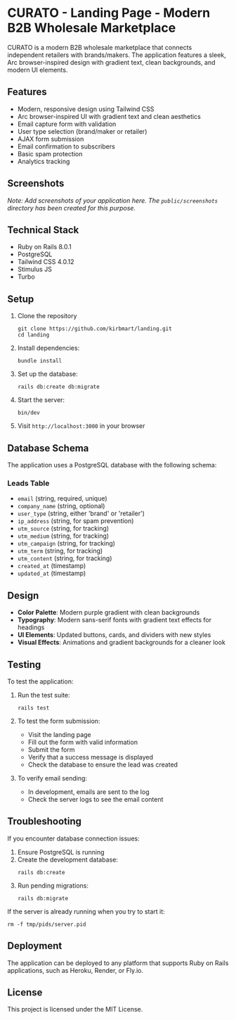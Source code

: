 # CURATO - Landing Page - Modern B2B Wholesale Marketplace

CURATO is a modern B2B wholesale marketplace that connects independent retailers with brands/makers. The application features a sleek, Arc browser-inspired design with gradient text, clean backgrounds, and modern UI elements.

## Features

- Modern, responsive design using Tailwind CSS
- Arc browser-inspired UI with gradient text and clean aesthetics
- Email capture form with validation
- User type selection (brand/maker or retailer)
- AJAX form submission
- Email confirmation to subscribers
- Basic spam protection
- Analytics tracking

## Screenshots

*Note: Add screenshots of your application here. The `public/screenshots` directory has been created for this purpose.*

## Technical Stack

- Ruby on Rails 8.0.1
- PostgreSQL
- Tailwind CSS 4.0.12
- Stimulus JS
- Turbo

## Setup

1. Clone the repository
   ```
   git clone https://github.com/kirbmart/landing.git
   cd landing
   ```

2. Install dependencies:
   ```
   bundle install
   ```

3. Set up the database:
   ```
   rails db:create db:migrate
   ```

4. Start the server:
   ```
   bin/dev
   ```

5. Visit `http://localhost:3000` in your browser

## Database Schema

The application uses a PostgreSQL database with the following schema:

### Leads Table

- `email` (string, required, unique)
- `company_name` (string, optional)
- `user_type` (string, either 'brand' or 'retailer')
- `ip_address` (string, for spam prevention)
- `utm_source` (string, for tracking)
- `utm_medium` (string, for tracking)
- `utm_campaign` (string, for tracking)
- `utm_term` (string, for tracking)
- `utm_content` (string, for tracking)
- `created_at` (timestamp)
- `updated_at` (timestamp)

## Design

- **Color Palette**: Modern purple gradient with clean backgrounds
- **Typography**: Modern sans-serif fonts with gradient text effects for headings
- **UI Elements**: Updated buttons, cards, and dividers with new styles
- **Visual Effects**: Animations and gradient backgrounds for a cleaner look

## Testing

To test the application:

1. Run the test suite:
   ```
   rails test
   ```

2. To test the form submission:
   - Visit the landing page
   - Fill out the form with valid information
   - Submit the form
   - Verify that a success message is displayed
   - Check the database to ensure the lead was created

3. To verify email sending:
   - In development, emails are sent to the log
   - Check the server logs to see the email content

## Troubleshooting

If you encounter database connection issues:

1. Ensure PostgreSQL is running
2. Create the development database:
   ```
   rails db:create
   ```
3. Run pending migrations:
   ```
   rails db:migrate
   ```

If the server is already running when you try to start it:
```
rm -f tmp/pids/server.pid
```

## Deployment

The application can be deployed to any platform that supports Ruby on Rails applications, such as Heroku, Render, or Fly.io.

## License

This project is licensed under the MIT License.

